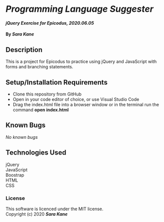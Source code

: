# _Programming Language Suggester_

#### _jQuery Exercise for Epicodus, 2020.06.05_

#### By _**Sara Kane**_

## Description

This is a project for Epicodus to practice using jQuery and JavaScript with forms and branching statements.

## Setup/Installation Requirements
* Clone this repository from GitHub
* Open in your code editor of choice, or use Visual Studio Code
* Drag the index.html file into a browser window or in the terminal run the command **open index.html**

## Known Bugs
_No known bugs_  

## Technologies Used
jQuery  
JavaScript  
Boostrap  
HTML  
CSS  

### License
This software is licenced under the MIT license.  
Copyright (c) 2020 **_Sara Kane_**